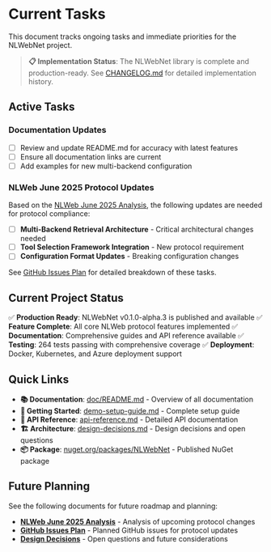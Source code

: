 # Current Tasks

This document tracks ongoing tasks and immediate priorities for the NLWebNet project.

> **📋 Implementation Status**: The NLWebNet library is complete and production-ready. See [CHANGELOG.md](../CHANGELOG.md) for detailed implementation history.

## Active Tasks

### Documentation Updates

- [ ] Review and update README.md for accuracy with latest features
- [ ] Ensure all documentation links are current
- [ ] Add examples for new multi-backend configuration

### NLWeb June 2025 Protocol Updates

Based on the [NLWeb June 2025 Analysis](nlweb-june-2025-analysis.md), the following updates are needed for protocol compliance:

- [ ] **Multi-Backend Retrieval Architecture** - Critical architectural changes needed
- [ ] **Tool Selection Framework Integration** - New protocol requirement
- [ ] **Configuration Format Updates** - Breaking configuration changes

See [GitHub Issues Plan](github-issues-plan.md) for detailed breakdown of these tasks.

## Current Project Status

✅ **Production Ready**: NLWebNet v0.1.0-alpha.3 is published and available
✅ **Feature Complete**: All core NLWeb protocol features implemented
✅ **Documentation**: Comprehensive guides and API reference available
✅ **Testing**: 264 tests passing with comprehensive coverage
✅ **Deployment**: Docker, Kubernetes, and Azure deployment support

## Quick Links

- **📚 Documentation**: [doc/README.md](README.md) - Overview of all documentation
- **🚀 Getting Started**: [demo-setup-guide.md](demo-setup-guide.md) - Complete setup guide
- **📖 API Reference**: [api-reference.md](api-reference.md) - Detailed API documentation
- **🏗️ Architecture**: [design-decisions.md](design-decisions.md) - Design decisions and open questions
- **📦 Package**: [nuget.org/packages/NLWebNet](https://www.nuget.org/packages/NLWebNet/) - Published NuGet package

## Future Planning

See the following documents for future roadmap and planning:

- **[NLWeb June 2025 Analysis](nlweb-june-2025-analysis.md)** - Analysis of upcoming protocol changes
- **[GitHub Issues Plan](github-issues-plan.md)** - Planned GitHub issues for protocol updates
- **[Design Decisions](design-decisions.md)** - Open questions and future considerations
